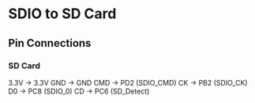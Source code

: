 # SDIO to SD Card

## Pin Connections

### SD Card
3.3V -> 3.3V
GND -> GND
CMD -> PD2 (SDIO_CMD)
CK -> PB2 (SDIO_CK)
D0 -> PC8 (SDIO_0)
CD -> PC6 (SD_Detect)
